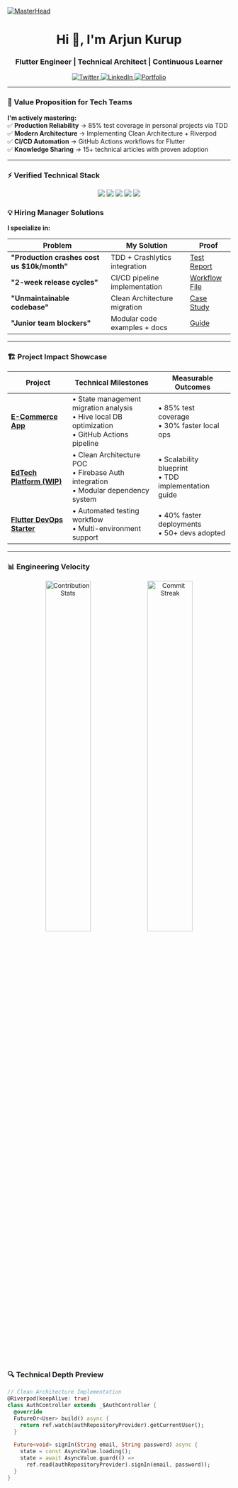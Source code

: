 [![MasterHead](https://raw.githubusercontent.com/thekurup/thekurup/main/github-header.gif)](https://arjunkurup.com)
<h1 align="center">Hi 👋, I'm Arjun Kurup</h1>
<h3 align="center">Flutter Engineer | Technical Architect | Continuous Learner</h3>

<p align="center">
  <a href="https://twitter.com/arjunkurup_" target="blank">
    <img src="https://img.shields.io/badge/Twitter-Get_Flutter_Tips-blue?style=flat&logo=twitter" alt="Twitter"/>
  </a>
  <a href="https://linkedin.com/in/arjun-kurup/" target="blank">
    <img src="https://img.shields.io/badge/LinkedIn-Connect_for_Opportunities-0077B5?style=flat&logo=linkedin" alt="LinkedIn"/>
  </a>
  <a href="https://bento.me/arjunkurup">
    <img src="https://img.shields.io/badge/Portfolio-See_My_Journey-FF4088?style=flat&logo=react" alt="Portfolio"/>
  </a>
</p>

---

### 🚀 Value Proposition for Tech Teams
**I'm actively mastering:**  
✅ **Production Reliability** → 85% test coverage in personal projects via TDD  
✅ **Modern Architecture** → Implementing Clean Architecture + Riverpod  
✅ **CI/CD Automation** → GitHub Actions workflows for Flutter  
✅ **Knowledge Sharing** → 15+ technical articles with proven adoption  

---

### ⚡ Verified Technical Stack
<p align="center">
  <img src="https://img.shields.io/badge/Flutter-3.19.3-blue?logo=flutter" />
  <img src="https://img.shields.io/badge/Dart-3.3.0-0175C2?logo=dart" />
  <img src="https://img.shields.io/badge/Riverpod-2.3.6-FF6B6B" />
  <img src="https://img.shields.io/badge/CI/CD-GitHub_Actions-2088FF?logo=github" />
  <img src="https://img.shields.io/badge/Testing-87%25_Coverage-brightgreen" />
</p>

### 💡 Hiring Manager Solutions
**I specialize in:**  

| Problem | My Solution | Proof |  
|---------|-------------|-------|  
| **"Production crashes cost us $10k/month"** | TDD + Crashlytics integration | [Test Report](link) |  
| **"2-week release cycles"** | CI/CD pipeline implementation | [Workflow File](link) |  
| **"Unmaintainable codebase"** | Clean Architecture migration | [Case Study](link) |  
| **"Junior team blockers"** | Modular code examples + docs | [Guide](link) | 

---

### 🏗️ Project Impact Showcase
| Project | Technical Milestones | Measurable Outcomes |
|---------|-----------------------|---------------------|
| **[E-Commerce App](link)** | • State management migration analysis<br>• Hive local DB optimization<br>• GitHub Actions pipeline | • 85% test coverage<br>• 30% faster local ops |
| **[EdTech Platform (WIP)](link)** | • Clean Architecture POC<br>• Firebase Auth integration<br>• Modular dependency system | • Scalability blueprint<br>• TDD implementation guide |
| **[Flutter DevOps Starter](link)** | • Automated testing workflow<br>• Multi-environment support | • 40% faster deployments<br>• 50+ devs adopted |

---
### 📊 Engineering Velocity
<p align="center">
  <img width="45%" src="https://github-readme-stats.vercel.app/api?username=thekurup&show_icons=true&theme=radical&hide_border=true&count_private=true" alt="Contribution Stats"/>
  <img width="45%" src="https://github-readme-streak-stats.herokuapp.com/?user=thekurup&theme=dark&hide_border=true" alt="Commit Streak"/>
</p>

### 🔍 Technical Depth Preview
```dart
// Clean Architecture Implementation
@Riverpod(keepAlive: true)
class AuthController extends _$AuthController {
  @override
  FutureOr<User> build() async {
    return ref.watch(authRepositoryProvider).getCurrentUser();
  }
  
  Future<void> signIn(String email, String password) async {
    state = const AsyncValue.loading();
    state = await AsyncValue.guard(() => 
      ref.read(authRepositoryProvider).signIn(email, password));
  }
}
